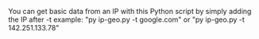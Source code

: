 You can get basic data from an IP with this Python script by simply adding the IP after -t 
example: "py ip-geo.py -t google.com"  or "py ip-geo.py -t 142.251.133.78"
